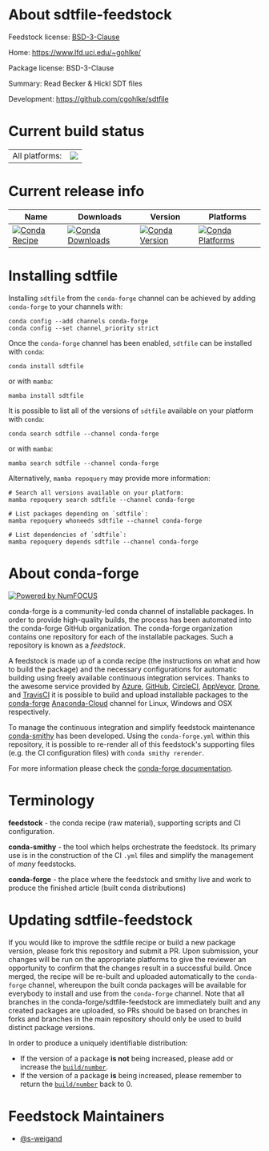 About sdtfile-feedstock
=======================

Feedstock license: [BSD-3-Clause](https://github.com/conda-forge/sdtfile-feedstock/blob/main/LICENSE.txt)

Home: https://www.lfd.uci.edu/~gohlke/

Package license: BSD-3-Clause

Summary: Read Becker & Hickl SDT files

Development: https://github.com/cgohlke/sdtfile

Current build status
====================


<table><tr><td>All platforms:</td>
    <td>
      <a href="https://dev.azure.com/conda-forge/feedstock-builds/_build/latest?definitionId=10404&branchName=main">
        <img src="https://dev.azure.com/conda-forge/feedstock-builds/_apis/build/status/sdtfile-feedstock?branchName=main">
      </a>
    </td>
  </tr>
</table>

Current release info
====================

| Name | Downloads | Version | Platforms |
| --- | --- | --- | --- |
| [![Conda Recipe](https://img.shields.io/badge/recipe-sdtfile-green.svg)](https://anaconda.org/conda-forge/sdtfile) | [![Conda Downloads](https://img.shields.io/conda/dn/conda-forge/sdtfile.svg)](https://anaconda.org/conda-forge/sdtfile) | [![Conda Version](https://img.shields.io/conda/vn/conda-forge/sdtfile.svg)](https://anaconda.org/conda-forge/sdtfile) | [![Conda Platforms](https://img.shields.io/conda/pn/conda-forge/sdtfile.svg)](https://anaconda.org/conda-forge/sdtfile) |

Installing sdtfile
==================

Installing `sdtfile` from the `conda-forge` channel can be achieved by adding `conda-forge` to your channels with:

```
conda config --add channels conda-forge
conda config --set channel_priority strict
```

Once the `conda-forge` channel has been enabled, `sdtfile` can be installed with `conda`:

```
conda install sdtfile
```

or with `mamba`:

```
mamba install sdtfile
```

It is possible to list all of the versions of `sdtfile` available on your platform with `conda`:

```
conda search sdtfile --channel conda-forge
```

or with `mamba`:

```
mamba search sdtfile --channel conda-forge
```

Alternatively, `mamba repoquery` may provide more information:

```
# Search all versions available on your platform:
mamba repoquery search sdtfile --channel conda-forge

# List packages depending on `sdtfile`:
mamba repoquery whoneeds sdtfile --channel conda-forge

# List dependencies of `sdtfile`:
mamba repoquery depends sdtfile --channel conda-forge
```


About conda-forge
=================

[![Powered by
NumFOCUS](https://img.shields.io/badge/powered%20by-NumFOCUS-orange.svg?style=flat&colorA=E1523D&colorB=007D8A)](https://numfocus.org)

conda-forge is a community-led conda channel of installable packages.
In order to provide high-quality builds, the process has been automated into the
conda-forge GitHub organization. The conda-forge organization contains one repository
for each of the installable packages. Such a repository is known as a *feedstock*.

A feedstock is made up of a conda recipe (the instructions on what and how to build
the package) and the necessary configurations for automatic building using freely
available continuous integration services. Thanks to the awesome service provided by
[Azure](https://azure.microsoft.com/en-us/services/devops/), [GitHub](https://github.com/),
[CircleCI](https://circleci.com/), [AppVeyor](https://www.appveyor.com/),
[Drone](https://cloud.drone.io/welcome), and [TravisCI](https://travis-ci.com/)
it is possible to build and upload installable packages to the
[conda-forge](https://anaconda.org/conda-forge) [Anaconda-Cloud](https://anaconda.org/)
channel for Linux, Windows and OSX respectively.

To manage the continuous integration and simplify feedstock maintenance
[conda-smithy](https://github.com/conda-forge/conda-smithy) has been developed.
Using the ``conda-forge.yml`` within this repository, it is possible to re-render all of
this feedstock's supporting files (e.g. the CI configuration files) with ``conda smithy rerender``.

For more information please check the [conda-forge documentation](https://conda-forge.org/docs/).

Terminology
===========

**feedstock** - the conda recipe (raw material), supporting scripts and CI configuration.

**conda-smithy** - the tool which helps orchestrate the feedstock.
                   Its primary use is in the construction of the CI ``.yml`` files
                   and simplify the management of *many* feedstocks.

**conda-forge** - the place where the feedstock and smithy live and work to
                  produce the finished article (built conda distributions)


Updating sdtfile-feedstock
==========================

If you would like to improve the sdtfile recipe or build a new
package version, please fork this repository and submit a PR. Upon submission,
your changes will be run on the appropriate platforms to give the reviewer an
opportunity to confirm that the changes result in a successful build. Once
merged, the recipe will be re-built and uploaded automatically to the
`conda-forge` channel, whereupon the built conda packages will be available for
everybody to install and use from the `conda-forge` channel.
Note that all branches in the conda-forge/sdtfile-feedstock are
immediately built and any created packages are uploaded, so PRs should be based
on branches in forks and branches in the main repository should only be used to
build distinct package versions.

In order to produce a uniquely identifiable distribution:
 * If the version of a package **is not** being increased, please add or increase
   the [``build/number``](https://docs.conda.io/projects/conda-build/en/latest/resources/define-metadata.html#build-number-and-string).
 * If the version of a package **is** being increased, please remember to return
   the [``build/number``](https://docs.conda.io/projects/conda-build/en/latest/resources/define-metadata.html#build-number-and-string)
   back to 0.

Feedstock Maintainers
=====================

* [@s-weigand](https://github.com/s-weigand/)

